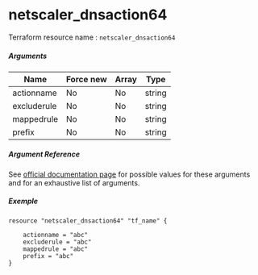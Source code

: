 # netscaler_dnsaction64

Terraform resource name : ```netscaler_dnsaction64```

##### Arguments

| Name | Force new | Array | Type |
|----|----|----|----|
|actionname|No|No|string|
|excluderule|No|No|string|
|mappedrule|No|No|string|
|prefix|No|No|string|

##### Argument Reference

See [official documentation page](https://developer-docs.citrix.com/projects/netscaler-nitro-api/en/11.0/configuration/domain-name-service/dnsaction64/dnsaction64/) for possible values for these arguments and for an exhaustive list of arguments.

##### Exemple

```
resource "netscaler_dnsaction64" "tf_name" {

    actionname = "abc"
    excluderule = "abc"
    mappedrule = "abc"
    prefix = "abc"
}
```

